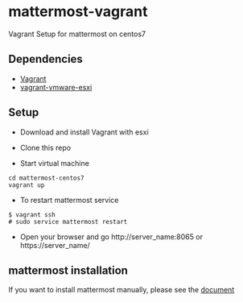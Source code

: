 # mattermost-vagrant

Vagrant Setup for mattermost on centos7

Dependencies
------------

* [Vagrant](https://www.vagrantup.com)
* [vagrant-vmware-esxi](https://github.com/josenk/vagrant-vmware-esxi)

Setup
-----

* Download and install Vagrant with esxi

* Clone this repo

* Start virtual machine

```
cd mattermost-centos7
vagrant up
```

* To restart mattermost service

```
$ vagrant ssh
# sudo service mattermost restart
```

* Open your browser and go http://server_name:8065 or https://server_name/


mattermost installation 
-------
If you want to install mattermost manually, please see the [document](https://docs.mattermost.com/install/install-rhel-7.html#)
